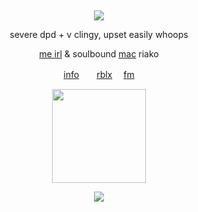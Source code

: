 &nbsp;
<div align="center">
 
![](https://komarev.com/ghpvc/?username=femIock&style=plastic&color=545454&label=_　🦴　　&base=120710)

<div>

<div align="center">

severe dpd + v clingy, upset easily whoops

[me irl](https://umamusu.wiki/Curren_Bouquetd%27or) & soulbound [mac](https://dateeverything.wiki.gg/wiki/Mac) riako
 
[info](https://rentry.co/wrecked)　　[rblx](https://www.roblox.com/users/5809349077/profile) 　[fm](https://last.fm/user/stamnarsh)

<img src="https://i.postimg.cc/fRbDVtRy/jon.png" width="150">

![](https://spotify-github-profile.kittinanx.com/api/view.svg?uid=314mkicxlkkdu2xbfq5sn4qlspni&cover_image=true&theme=natemoo-re&show_offline=true&background_color=121212&interchange=false&bar_color=1448c2&bar_color_cover=false)

<div>
